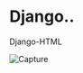 # Django..

Django-HTML

![Capture](https://user-images.githubusercontent.com/82565293/118162258-282de300-b43e-11eb-8097-9b91a5bfac3b.PNG)
